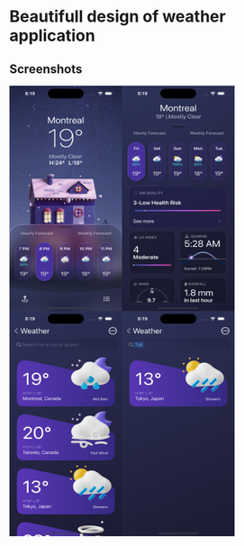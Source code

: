# Beautifull design of weather application

## Screenshots
<img align="left" src="https://github.com/makhmudov0907/weatherDesign/blob/main/weatherAppPreview/1.png" width="200" height="400">
<img align="left" src="https://github.com/makhmudov0907/weatherDesign/blob/main/weatherAppPreview/2.png" width="200" height="400">
<img align="left" src="https://github.com/makhmudov0907/weatherDesign/blob/main/weatherAppPreview/3.png" width="200" height="400">
<img align="left" src="https://github.com/makhmudov0907/weatherDesign/blob/main/weatherAppPreview/4.png" width="200" height="400">
